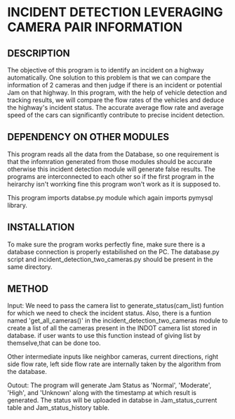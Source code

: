 # INCIDENT DETECTION LEVERAGING CAMERA PAIR INFORMATION

## DESCRIPTION
	
The objective of this program is to identify an incident on a highway automatically. One solution to this problem is that we can compare the information of 2 cameras and then judge if there is an incident or potential Jam on that highway. In this program, with the help of vehicle detection and tracking results, we will compare the flow rates of the vehicles and deduce the highway's incident status. The accurate average flow rate and average speed of the cars can significantly contribute to precise incident detection. 

## DEPENDENCY ON OTHER MODULES
This program reads all the data from the Database, so one requirement is that the infomration generated from those modules should be accurate otherwise this incident detection module will generate false results. 
The programs are interconnected to each other so if the first program in the heirarchy isn't worrking fine this program won't work as it is supposed to.

This program imports databse.py module which again imports pymysql library.


## INSTALLATION
To make sure the program works perfectly fine, make sure there is a database connection is properly estabilished on the PC.
The database.py script and incident_detection_two_cameras.py should be present in the same directory.

## METHOD

Input: We need to pass the camera list to generate_status(cam_list) funtion for which we need to check the 	incident status. 
Also, there is a funtion named 'get_all_cameras()' in the incident_detection_two_cameras module to create a list of all the cameras present in the INDOT camera list stored in database. if user wants to use this 	function instead of giving list by themselve,that can be done too.

Other intermediate inputs like neighbor cameras, current directions, right side flow rate, left side flow rate are internally taken by the algorithm from the database.

Outout: The program will generate Jam Status as 'Normal', 'Moderate', 'High', and 'Unknown' along with the timestamp at which result is generated. The status will be uploaded in databse in Jam_status_current table 	and Jam_status_history table.
	

